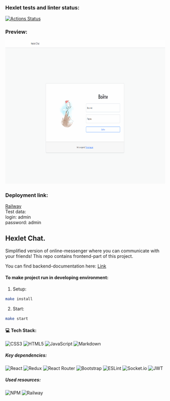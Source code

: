 ### Hexlet tests and linter status:
[![Actions Status](https://github.com/ViktorFAlex/frontend-project-12/workflows/hexlet-check/badge.svg)](https://github.com/ViktorFAlex/frontend-project-12/actions)

### Preview:
<img src="https://github.com/ViktorFAlex/projects-previews/blob/main/chat.gif" width="800" height="450">

### Deployment link:
[Railway](https://hexletchatproject.up.railway.app/)  
Test data:  
login: admin  
password: admin

## Hexlet Chat.
Simplified version of online-messenger where you can communicate with your friends!
This repo contains frontend-part of this project.

You can find backend-documentation here: 
[Link](https://github.com/hexlet-components/project-js-chat-backend)

#### To make project run in developing environment:
1) Setup:
```bash
make install
```
2) Start:
```bash
make start
```

#### 💻 Tech Stack:  
![CSS3](https://img.shields.io/badge/css3-%231572B6.svg?style=flat-square&logo=css3&logoColor=white) ![HTML5](https://img.shields.io/badge/html5-%23E34F26.svg?style=flat-square&logo=html5&logoColor=white) ![JavaScript](https://img.shields.io/badge/javascript-%23323330.svg?style=flat-square&logo=javascript&logoColor=%23F7DF1E) ![Markdown](https://img.shields.io/badge/markdown-%23000000.svg?style=flat-square&logo=markdown&logoColor=white)
##### Key dependencies:
![React](https://img.shields.io/badge/react-%2320232a.svg?style=flat-square&logo=react&logoColor=%2361DAFB) ![Redux](https://img.shields.io/badge/redux-%23593d88.svg?style=flat-square&logo=redux&logoColor=white) ![React Router](https://img.shields.io/badge/React_Router-CA4245?style=flat-square&logo=react-router&logoColor=white)
![Bootstrap](https://img.shields.io/badge/bootstrap-%23563D7C.svg?style=flat-square&logo=bootstrap&logoColor=white) ![ESLint](https://img.shields.io/badge/ESLint-4B3263?style=flat-square&logo=eslint&logoColor=white) ![Socket.io](https://img.shields.io/badge/Socket.io-black?style=flat-square&logo=socket.io&badgeColor=010101) ![JWT](https://img.shields.io/badge/JWT-black?style=flat-square&logo=JSON%20web%20tokens)
##### Used resources:
![NPM](https://img.shields.io/badge/NPM-%23000000.svg?style=flat-square&logo=npm&logoColor=white) ![Railway](https://img.shields.io/badge/Railway-0B0D0E?logo=railway&style=flat-square)
